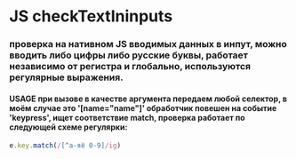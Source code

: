 # JS checkTextIninputs
### проверка на нативном JS вводимых данных в инпут, можно вводить либо цифры либо русские буквы, работает независимо от регистра и глобально, используются регулярные выражения.
#### USAGE при вызове в качестве аргумента передаем любой селектор, в моём случае это '[name="name"]' обработчик повешен на событие 'keypress', ищет соответствие match, проверка работает по следующей схеме регулярки:
```javascript
e.key.match(/[^а-яё 0-9]/ig)
```
